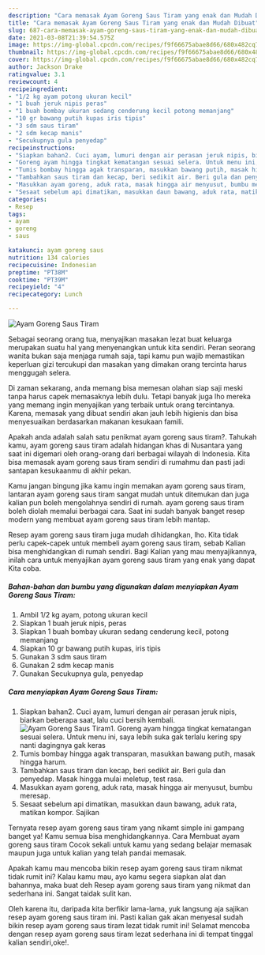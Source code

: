 ```yaml
---
description: "Cara memasak Ayam Goreng Saus Tiram yang enak dan Mudah Dibuat"
title: "Cara memasak Ayam Goreng Saus Tiram yang enak dan Mudah Dibuat"
slug: 687-cara-memasak-ayam-goreng-saus-tiram-yang-enak-dan-mudah-dibuat
date: 2021-03-08T21:39:54.575Z
image: https://img-global.cpcdn.com/recipes/f9f66675abae8d66/680x482cq70/ayam-goreng-saus-tiram-foto-resep-utama.jpg
thumbnail: https://img-global.cpcdn.com/recipes/f9f66675abae8d66/680x482cq70/ayam-goreng-saus-tiram-foto-resep-utama.jpg
cover: https://img-global.cpcdn.com/recipes/f9f66675abae8d66/680x482cq70/ayam-goreng-saus-tiram-foto-resep-utama.jpg
author: Jackson Drake
ratingvalue: 3.1
reviewcount: 4
recipeingredient:
- "1/2 kg ayam potong ukuran kecil"
- "1 buah jeruk nipis peras"
- "1 buah bombay ukuran sedang cenderung kecil potong memanjang"
- "10 gr bawang putih kupas iris tipis"
- "3 sdm saus tiram"
- "2 sdm kecap manis"
- "Secukupnya gula penyedap"
recipeinstructions:
- "Siapkan bahan2. Cuci ayam, lumuri dengan air perasan jeruk nipis, biarkan beberapa saat, lalu cuci bersih kembali."
- "Goreng ayam hingga tingkat kematangan sesuai selera. Untuk menu ini, saya lebih suka gak terlalu kering spy nanti dagingnya gak keras"
- "Tumis bombay hingga agak transparan, masukkan bawang putih, masak hingga harum."
- "Tambahkan saus tiram dan kecap, beri sedikit air. Beri gula dan penyedap. Masak hingga mulai meletup, test rasa."
- "Masukkan ayam goreng, aduk rata, masak hingga air menyusut, bumbu meresap."
- "Sesaat sebelum api dimatikan, masukkan daun bawang, aduk rata, matikan kompor. Sajikan"
categories:
- Resep
tags:
- ayam
- goreng
- saus

katakunci: ayam goreng saus 
nutrition: 134 calories
recipecuisine: Indonesian
preptime: "PT38M"
cooktime: "PT39M"
recipeyield: "4"
recipecategory: Lunch

---
```



![Ayam Goreng Saus Tiram](https://img-global.cpcdn.com/recipes/f9f66675abae8d66/680x482cq70/ayam-goreng-saus-tiram-foto-resep-utama.jpg)

Sebagai seorang orang tua, menyajikan masakan lezat buat keluarga merupakan suatu hal yang menyenangkan untuk kita sendiri. Peran seorang  wanita bukan saja menjaga rumah saja, tapi kamu pun wajib memastikan keperluan gizi tercukupi dan masakan yang dimakan orang tercinta harus menggugah selera.

Di zaman  sekarang, anda memang bisa memesan olahan siap saji meski tanpa harus capek memasaknya lebih dulu. Tetapi banyak juga lho mereka yang memang ingin menyajikan yang terbaik untuk orang tercintanya. Karena, memasak yang dibuat sendiri akan jauh lebih higienis dan bisa menyesuaikan berdasarkan makanan kesukaan famili. 



Apakah anda adalah salah satu penikmat ayam goreng saus tiram?. Tahukah kamu, ayam goreng saus tiram adalah hidangan khas di Nusantara yang saat ini digemari oleh orang-orang dari berbagai wilayah di Indonesia. Kita bisa memasak ayam goreng saus tiram sendiri di rumahmu dan pasti jadi santapan kesukaanmu di akhir pekan.

Kamu jangan bingung jika kamu ingin memakan ayam goreng saus tiram, lantaran ayam goreng saus tiram sangat mudah untuk ditemukan dan juga kalian pun boleh mengolahnya sendiri di rumah. ayam goreng saus tiram boleh diolah memalui berbagai cara. Saat ini sudah banyak banget resep modern yang membuat ayam goreng saus tiram lebih mantap.

Resep ayam goreng saus tiram juga mudah dihidangkan, lho. Kita tidak perlu capek-capek untuk membeli ayam goreng saus tiram, sebab Kalian bisa menghidangkan di rumah sendiri. Bagi Kalian yang mau menyajikannya, inilah cara untuk menyajikan ayam goreng saus tiram yang enak yang dapat Kita coba.

<!--inarticleads1-->

##### Bahan-bahan dan bumbu yang digunakan dalam menyiapkan Ayam Goreng Saus Tiram:

1. Ambil 1/2 kg ayam, potong ukuran kecil
1. Siapkan 1 buah jeruk nipis, peras
1. Siapkan 1 buah bombay ukuran sedang cenderung kecil, potong memanjang
1. Siapkan 10 gr bawang putih kupas, iris tipis
1. Gunakan 3 sdm saus tiram
1. Gunakan 2 sdm kecap manis
1. Gunakan Secukupnya gula, penyedap




<!--inarticleads2-->

##### Cara menyiapkan Ayam Goreng Saus Tiram:

1. Siapkan bahan2. Cuci ayam, lumuri dengan air perasan jeruk nipis, biarkan beberapa saat, lalu cuci bersih kembali.
<img src="https://img-global.cpcdn.com/steps/27ec22ab50bf38f0/160x128cq70/ayam-goreng-saus-tiram-langkah-memasak-1-foto.jpg" alt="Ayam Goreng Saus Tiram">1. Goreng ayam hingga tingkat kematangan sesuai selera. Untuk menu ini, saya lebih suka gak terlalu kering spy nanti dagingnya gak keras
1. Tumis bombay hingga agak transparan, masukkan bawang putih, masak hingga harum.
1. Tambahkan saus tiram dan kecap, beri sedikit air. Beri gula dan penyedap. Masak hingga mulai meletup, test rasa.
1. Masukkan ayam goreng, aduk rata, masak hingga air menyusut, bumbu meresap.
1. Sesaat sebelum api dimatikan, masukkan daun bawang, aduk rata, matikan kompor. Sajikan




Ternyata resep ayam goreng saus tiram yang nikamt simple ini gampang banget ya! Kamu semua bisa menghidangkannya. Cara Membuat ayam goreng saus tiram Cocok sekali untuk kamu yang sedang belajar memasak maupun juga untuk kalian yang telah pandai memasak.

Apakah kamu mau mencoba bikin resep ayam goreng saus tiram nikmat tidak rumit ini? Kalau kamu mau, ayo kamu segera siapkan alat dan bahannya, maka buat deh Resep ayam goreng saus tiram yang nikmat dan sederhana ini. Sangat taidak sulit kan. 

Oleh karena itu, daripada kita berfikir lama-lama, yuk langsung aja sajikan resep ayam goreng saus tiram ini. Pasti kalian gak akan menyesal sudah bikin resep ayam goreng saus tiram lezat tidak rumit ini! Selamat mencoba dengan resep ayam goreng saus tiram lezat sederhana ini di tempat tinggal kalian sendiri,oke!.


